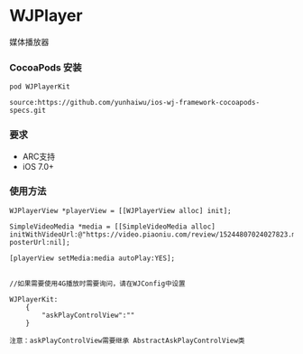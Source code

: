 # WJPlayer

媒体播放器

### CocoaPods 安装
	
	pod WJPlayerKit
	
	source:https://github.com/yunhaiwu/ios-wj-framework-cocoapods-specs.git

### 要求

* ARC支持
* iOS 7.0+


### 使用方法

```objc
WJPlayerView *playerView = [[WJPlayerView alloc] init];

SimpleVideoMedia *media = [[SimpleVideoMedia alloc] initWithVideoUrl:@"https://video.piaoniu.com/review/15244807024027823.mp4" posterUrl:nil];

[playerView setMedia:media autoPlay:YES];


//如果需要使用4G播放时需要询问，请在WJConfig中设置

WJPlayerKit:
    {
        "askPlayControlView":""
    }
    
注意：askPlayControlView需要继承 AbstractAskPlayControlView类

```

### 
